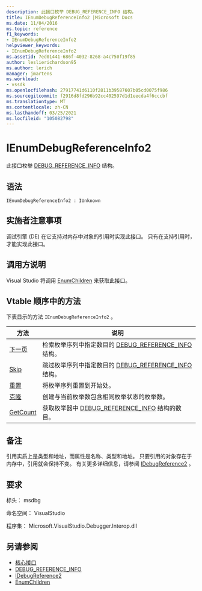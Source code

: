 ```yaml
---
description: 此接口枚举 DEBUG_REFERENCE_INFO 结构。
title: IEnumDebugReferenceInfo2 |Microsoft Docs
ms.date: 11/04/2016
ms.topic: reference
f1_keywords:
- IEnumDebugReferenceInfo2
helpviewer_keywords:
- IEnumDebugReferenceInfo2
ms.assetid: 7ed01441-686f-4032-8268-a4c750f19f85
author: leslierichardson95
ms.author: lerich
manager: jmartens
ms.workload:
- vssdk
ms.openlocfilehash: 27917741d6110f2811b39587607b05cd0075f986
ms.sourcegitcommit: f2916d8fd296b92cc402597d1d1eecda4f6cccbf
ms.translationtype: MT
ms.contentlocale: zh-CN
ms.lasthandoff: 03/25/2021
ms.locfileid: "105082798"
---
```

# <a name="ienumdebugreferenceinfo2"></a>IEnumDebugReferenceInfo2
此接口枚举 [DEBUG_REFERENCE_INFO](../../../extensibility/debugger/reference/debug-reference-info.md) 结构。

## <a name="syntax"></a>语法

```
IEnumDebugReferenceInfo2 : IUnknown
```

## <a name="notes-for-implementers"></a>实施者注意事项
 调试引擎 (DE) 在它支持对内存中对象的引用时实现此接口。 只有在支持引用时，才能实现此接口。

## <a name="notes-for-callers"></a>调用方说明
 Visual Studio 将调用 [EnumChildren](../../../extensibility/debugger/reference/idebugreference2-enumchildren.md) 来获取此接口。

## <a name="methods-in-vtable-order"></a>Vtable 顺序中的方法
 下表显示的方法 `IEnumDebugReferenceInfo2` 。

|方法|说明|
|------------|-----------------|
|[下一页](../../../extensibility/debugger/reference/ienumdebugreferenceinfo2-next.md)|检索枚举序列中指定数目的 [DEBUG_REFERENCE_INFO](../../../extensibility/debugger/reference/debug-reference-info.md) 结构。|
|[Skip](../../../extensibility/debugger/reference/ienumdebugreferenceinfo2-skip.md)|跳过枚举序列中指定数目的 [DEBUG_REFERENCE_INFO](../../../extensibility/debugger/reference/debug-reference-info.md) 结构。|
|[重置](../../../extensibility/debugger/reference/ienumdebugreferenceinfo2-reset.md)|将枚举序列重置到开始处。|
|[克隆](../../../extensibility/debugger/reference/ienumdebugreferenceinfo2-clone.md)|创建与当前枚举数包含相同枚举状态的枚举数。|
|[GetCount](../../../extensibility/debugger/reference/ienumdebugreferenceinfo2-getcount.md)|获取枚举器中 [DEBUG_REFERENCE_INFO](../../../extensibility/debugger/reference/debug-reference-info.md) 结构的数目。|

## <a name="remarks"></a>备注
 引用实质上是类型和地址，而属性是名称、类型和地址。 只要引用的对象存在于内存中，引用就会保持不变。 有关更多详细信息，请参阅 [IDebugReference2](../../../extensibility/debugger/reference/idebugreference2.md) 。

## <a name="requirements"></a>要求
 标头： msdbg

 命名空间： VisualStudio

 程序集： Microsoft.VisualStudio.Debugger.Interop.dll

## <a name="see-also"></a>另请参阅
- [核心接口](../../../extensibility/debugger/reference/core-interfaces.md)
- [DEBUG_REFERENCE_INFO](../../../extensibility/debugger/reference/debug-reference-info.md)
- [IDebugReference2](../../../extensibility/debugger/reference/idebugreference2.md)
- [EnumChildren](../../../extensibility/debugger/reference/idebugreference2-enumchildren.md)
